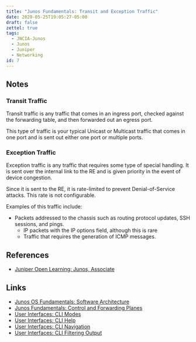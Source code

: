 ```yaml
---
title: "Junos Fundamentals: Transit and Exception Traffic"
date: 2020-05-25T19:05:27-05:00
draft: false
zettel: true
tags:
  - JNCIA-Junos
  - Junos
  - Juniper
  - Networking
id: 7
---
```

## Notes
### Transit Traffic
Transit traffic is any traffic that comes in an ingress port, checked against the forwarding table, and then forwarded out an egress port.

This type of traffic is your typical Unicast or Multicast traffic that comes in one port and is sent out either one port or multiple ports.

### Exception Traffic
Exception traffic is any traffic that requires some type of special handling. It is sent over the internal link to the RE and is given priority in the event of device congestion.

Since it is sent to the RE, it is rate-limited to prevent Denial-of-Service attacks. This rate is not configurable. 

Examples of this traffic include:

  * Packets addressed to the chassis such as routing protocol updates, SSH sessions, and pings.
	* IP packets with the IP options field, although this is rare
	* Traffic that requires the generation of ICMP messages.

## References
  * [Juniper Open Learning: Junos, Associate](https://cloud.contentraven.com/junosgenius/learningpath-detail/1004/3/0/1)

## Links
  * [Junos OS Fundamentals: Software Architecture](202005201440-Junos-Software-Architecture.md)
  * [Junos Fundamentals: Control and Forwarding Planes](202005251450-Junos-Fundamentals-Control-and-Forwarding-Planes.md)
  * [User Interfaces: CLI Modes](202005251910-User-Interfaces-CLI-Modes.md)
  * [User Interfaces: CLI Help](202005251940-User-Interfaces-CLI-Help.md)
  * [User Interfaces: CLI Navigation](202005251955-User-Interfaces-CLI-Navigation.md)
  * [User Interfaces: CLI Filtering Output](202005252000-User-Interfaces-CLI-Filtering-Output.md)